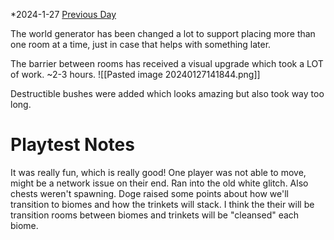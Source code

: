 *2024-1-27
[Previous Day](Daily%20Notes/Day%2018-21)

The world generator has been changed a lot to support placing more than one room at a time, just in case that helps with something later.

The barrier between rooms has received a visual upgrade which took a LOT of work. ~2-3 hours.
![[Pasted image 20240127141844.png]]

Destructible bushes were added which looks amazing but also took way too long.
# Playtest Notes
It was really fun, which is really good! One player was not able to move, might be a network issue on their end. Ran into the old white glitch. Also chests weren't spawning. Doge raised some points about how we'll transition to biomes and how the trinkets will stack. I think the their will be transition rooms between biomes and trinkets will be "cleansed" each biome.
